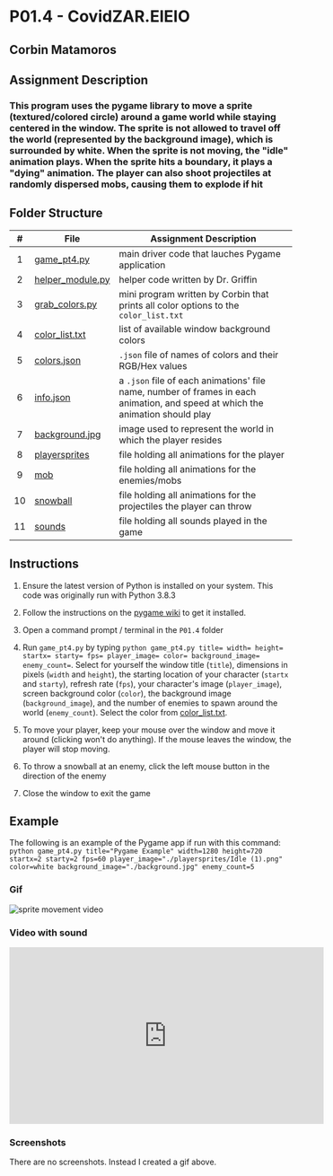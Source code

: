 # P01.4 - CovidZAR.EIEIO

## Corbin Matamoros

## Assignment Description

### This program uses the pygame library to move a sprite (textured/colored circle) around a game world while staying centered in the window. The sprite is not allowed to travel off the world (represented by the background image), which is surrounded by white. When the sprite is not moving, the "idle" animation plays. When the sprite hits a boundary,  it plays a "dying" animation. The player can also shoot projectiles at randomly dispersed mobs, causing them to explode if hit

## Folder Structure

|   #   | File | Assignment Description |
| :---: | ----------- | ---------------------- |
|   1    |  [game_pt4.py](game_pt2.py)  | main driver code that lauches Pygame application |
|   2    |  [helper_module.py](helper_module.py)  | helper code written by Dr. Griffin |
|   3    |  [grab_colors.py](grab_colors.py)  | mini program written by Corbin that prints all color options to the `color_list.txt` |
|   4    |  [color_list.txt](color_list.txt)  | list of available window background colors |
|   5    |  [colors.json](colors.json)  | `.json` file of names of colors and their RGB/Hex values |
|   6    |  [info.json](./playersprites/info.json)  | a `.json` file of each animations' file name, number of frames in each animation, and speed at which the animation should play |
|   7    |  [background.jpg](background.jpg)  | image used to represent the world in which the player resides |
|   8    |  [playersprites](./playersprites)  | file holding all animations for the player |
|   9    |  [mob](./mob)  | file holding all animations for the enemies/mobs |
|   10   |  [snowball](./snowball)  | file holding all animations for the projectiles the player can throw |
|   11   |  [sounds](./sounds)  | file holding all sounds played in the game |

## Instructions

1. Ensure the latest version of Python is installed on your system. This code was originally run with Python 3.8.3

2. Follow the instructions on the [pygame wiki](https://www.pygame.org/wiki/GettingStarted) to get it installed.

3. Open a command prompt / terminal in the `P01.4` folder

4. Run `game_pt4.py` by typing `python game_pt4.py title= width= height= startx= starty= fps= player_image= color= background_image= enemy_count=`. Select for yourself the window title (`title`), dimensions in pixels (`width` and `height`), the starting location of your character (`startx` and `starty`), refresh rate (`fps`), your character's image (`player_image`), screen background color (`color`), the background image (`background_image`), and the number of enemies to spawn around the world (`enemy_count`). Select the color from [color_list.txt](color_list.txt).

5. To move your player, keep your mouse over the window and move it around (clicking won't do anything). If the mouse leaves the window, the player will stop moving.

6. To throw a snowball at an enemy, click the left mouse button in the direction of the enemy

7. Close the window to exit the game

## Example

The following is an example of the Pygame app if run with this command: `python game_pt4.py title="Pygame Example" width=1280 height=720 startx=2 starty=2 fps=60 player_image="./playersprites/Idle (1).png" color=white background_image="./background.jpg" enemy_count=5`

### Gif

![sprite movement video](https://media.giphy.com/media/XyOmBlux6Azs1J3rpu/giphy.gif)

### Video with sound

<iframe width="560" height="315" src="https://www.youtube.com/embed/L64TXapkkA0" frameborder="0" allow="accelerometer; autoplay; encrypted-media; gyroscope; picture-in-picture" allowfullscreen></iframe>

### Screenshots

There are no screenshots. Instead I created a gif above.
